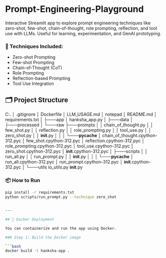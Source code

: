 # Prompt-Engineering-Playground
Interactive Streamlit app to explore prompt engineering techniques like zero-shot, few-shot, chain-of-thought, role prompting, reflection, and tool use with LLMs. Useful for learning, experimentation, and GenAI prototyping.

### 🔧 Techniques Included:
- Zero-shot Prompting
- Few-shot Prompting
- Chain-of-Thought (CoT)
- Role Prompting
- Reflection-based Prompting
- Tool Use Integration

## 🗂 Project Structure
C:.
│   .gitignore
│   Dockerfile
│   LLM_USAGE.md
│   notepad
│   README.md
│   requirements.txt
│
├───app
│       hanksha_app.py
│
├───data
│   ├───processed
│   └───raw
├───prompts
│   │   chain_of_thought.py
│   │   few_shot.py
│   │   reflection.py
│   │   role_prompting.py
│   │   tool_use.py
│   │   zero_shot.py
│   │   __init__.py
│   │
│   └───__pycache__
│           chain_of_thought.cpython-312.pyc
│           few_shot.cpython-312.pyc
│           reflection.cpython-312.pyc
│           role_prompting.cpython-312.pyc
│           tool_use.cpython-312.pyc
│           zero_shot.cpython-312.pyc
│           __init__.cpython-312.pyc
│
├───scripts
│   │   run_all.py
│   │   run_prompt.py
│   │   __init__.py
│   │
│   └───__pycache__
│           run_all.cpython-312.pyc
│           run_prompt.cpython-312.pyc
│           __init__.cpython-312.pyc
│
└───utils
        io_utils.py
        __init__.py

### 📦 How to Run
```bash
pip install -r requirements.txt
python scripts/run_prompt.py --technique zero_shot


---

## 🐳 Docker Deployment

You can containerize and run the app using Docker.

### Step 1: Build the Docker image

```bash
docker build -t hanksha-app .
